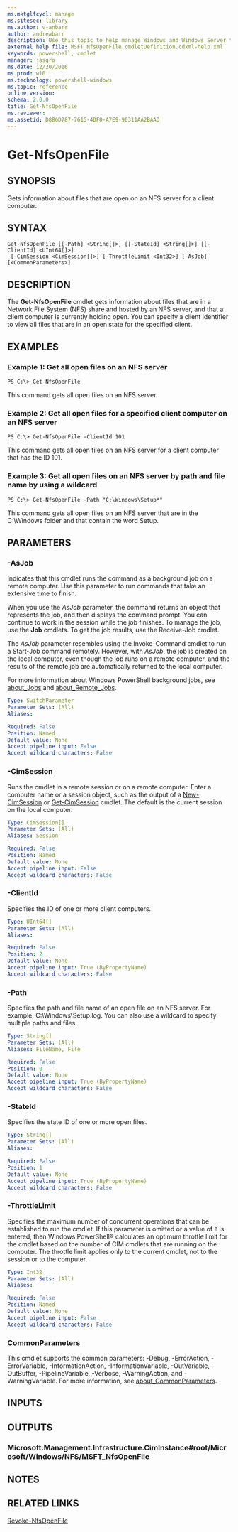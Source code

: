 ```yaml
---
ms.mktglfcycl: manage
ms.sitesec: library
ms.author: v-anbarr
author: andreabarr
description: Use this topic to help manage Windows and Windows Server technologies with Windows PowerShell.
external help file: MSFT_NfsOpenFile.cmdletDefinition.cdxml-help.xml
keywords: powershell, cmdlet
manager: jasgro
ms.date: 12/20/2016
ms.prod: w10
ms.technology: powershell-windows
ms.topic: reference
online version: 
schema: 2.0.0
title: Get-NfsOpenFile
ms.reviewer:
ms.assetid: D8B6D787-7615-4DF0-A7E9-90311AA2BAAD
---
```


# Get-NfsOpenFile

## SYNOPSIS
Gets information about files that are open on an NFS server for a client computer.

## SYNTAX

```
Get-NfsOpenFile [[-Path] <String[]>] [[-StateId] <String[]>] [[-ClientId] <UInt64[]>]
 [-CimSession <CimSession[]>] [-ThrottleLimit <Int32>] [-AsJob] [<CommonParameters>]
```

## DESCRIPTION
The **Get-NfsOpenFile** cmdlet gets information about files that are in a Network File System (NFS) share and hosted by an NFS server, and that a client computer is currently holding open.
You can specify a client identifier to view all files that are in an open state for the specified client.

## EXAMPLES

### Example 1: Get all open files on an NFS server
```
PS C:\> Get-NfsOpenFile
```

This command gets all open files on an NFS server.

### Example 2: Get all open files for a specified client computer on an NFS server
```
PS C:\> Get-NfsOpenFile -ClientId 101
```

This command gets all open files on an NFS server for a client computer that has the ID 101.

### Example 3: Get all open files on an NFS server by path and file name by using a wildcard
```
PS C:\> Get-NfsOpenFile -Path "C:\Windows\Setup*"
```

This command gets all open files on an NFS server that are in the C:\Windows folder and that contain the word Setup.

## PARAMETERS

### -AsJob
Indicates that this cmdlet runs the command as a background job on a remote computer.
Use this parameter to run commands that take an extensive time to finish.

When you use the *AsJob* parameter, the command returns an object that represents the job, and then displays the command prompt.
You can continue to work in the session while the job finishes.
To manage the job, use the **Job** cmdlets.
To get the job results, use the Receive-Job cmdlet.

The *AsJob* parameter resembles using the Invoke-Command cmdlet to run a Start-Job command remotely.
However, with *AsJob*, the job is created on the local computer, even though the job runs on a remote computer, and the results of the remote job are automatically returned to the local computer.

For more information about Windows PowerShell background jobs, see [about_Jobs](http://go.microsoft.com/fwlink/?LinkID=113251) and [about_Remote_Jobs](http://go.microsoft.com/fwlink/?LinkID=135184).

```yaml
Type: SwitchParameter
Parameter Sets: (All)
Aliases: 

Required: False
Position: Named
Default value: None
Accept pipeline input: False
Accept wildcard characters: False
```

### -CimSession
Runs the cmdlet in a remote session or on a remote computer.
Enter a computer name or a session object, such as the output of a [New-CimSession](http://go.microsoft.com/fwlink/p/?LinkId=227967) or [Get-CimSession](http://go.microsoft.com/fwlink/p/?LinkId=227966) cmdlet.
The default is the current session on the local computer.

```yaml
Type: CimSession[]
Parameter Sets: (All)
Aliases: Session

Required: False
Position: Named
Default value: None
Accept pipeline input: False
Accept wildcard characters: False
```

### -ClientId
Specifies the ID of one or more client computers.

```yaml
Type: UInt64[]
Parameter Sets: (All)
Aliases: 

Required: False
Position: 2
Default value: None
Accept pipeline input: True (ByPropertyName)
Accept wildcard characters: False
```

### -Path
Specifies the path and file name of an open file on an NFS server.
For example, C:\Windows\Setup.log.
You can also use a wildcard to specify multiple paths and files.

```yaml
Type: String[]
Parameter Sets: (All)
Aliases: FileName, File

Required: False
Position: 0
Default value: None
Accept pipeline input: True (ByPropertyName)
Accept wildcard characters: False
```

### -StateId
Specifies the state ID of one or more open files.

```yaml
Type: String[]
Parameter Sets: (All)
Aliases: 

Required: False
Position: 1
Default value: None
Accept pipeline input: True (ByPropertyName)
Accept wildcard characters: False
```

### -ThrottleLimit
Specifies the maximum number of concurrent operations that can be established to run the cmdlet.
If this parameter is omitted or a value of `0` is entered, then Windows PowerShell® calculates an optimum throttle limit for the cmdlet based on the number of CIM cmdlets that are running on the computer.
The throttle limit applies only to the current cmdlet, not to the session or to the computer.

```yaml
Type: Int32
Parameter Sets: (All)
Aliases: 

Required: False
Position: Named
Default value: None
Accept pipeline input: False
Accept wildcard characters: False
```

### CommonParameters
This cmdlet supports the common parameters: -Debug, -ErrorAction, -ErrorVariable, -InformationAction, -InformationVariable, -OutVariable, -OutBuffer, -PipelineVariable, -Verbose, -WarningAction, and -WarningVariable. For more information, see [about_CommonParameters](http://go.microsoft.com/fwlink/?LinkID=113216).

## INPUTS

## OUTPUTS

### Microsoft.Management.Infrastructure.CimInstance#root/Microsoft/Windows/NFS/MSFT_NfsOpenFile

## NOTES

## RELATED LINKS

[Revoke-NfsOpenFile](./Revoke-NfsOpenFile.md)

